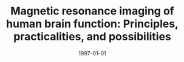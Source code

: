 ---
title: "Magnetic resonance imaging of human brain function: Principles, practicalities, and possibilities"
date: 1997-01-01
authors_string: Peter Bandettini, E. Wong
authors:
   - Peter Bandettini
   - E. Wong
author_ids:
   - peter_bandettini
journal: 'Neurosurgery Clinics of North America'
volume: 8
issue: 
pages: 345-370
book_title: ''
publisher: ''
abstract: ''
project_id: 
paper_url: 
doi: 
data_loc: ''
code_loc: ''
file: '/assets/publications//assets/publications/'
file_name: '/assets/publications/'
type: book_chapter
pub_str: 'In:  (1997)'
layout: publication 
---